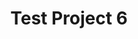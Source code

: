 ---
title: Test Project 6
image: 'http://placebeard.it/700/700'
isProject: true
order: 1
layout: project
---